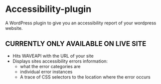 # Accessibility-plugin
A WordPress plugin to give you an accessibility report of your wordpress website.

## CURRENTLY ONLY AVAILABLE ON LIVE SITE

 - Hits WAVEAPI with the URL of your site
 - Displays sites accessibility errors information:
    - what the error categories are
    - individual error instances
    - A trace of CSS selectors to the location where the error occurs
